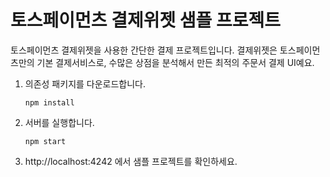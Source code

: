 # 토스페이먼츠 결제위젯 샘플 프로젝트

토스페이먼츠 결제위젯을 사용한 간단한 결제 프로젝트입니다. 결제위젯은 토스페이먼츠만의 기본 결제서비스로, 수많은 상점을 분석해서 만든 최적의 주문서 결제 UI예요.

1. 의존성 패키지를 다운로드합니다.

   ```
   npm install
   ```

2. 서버를 실행합니다.

   ```
   npm start
   ```

3. http://localhost:4242 에서 샘플 프로젝트를 확인하세요.
